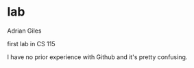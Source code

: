 # lab
Adrian Giles

first lab in CS 115

I have no prior experience with Github and it's pretty confusing. 
